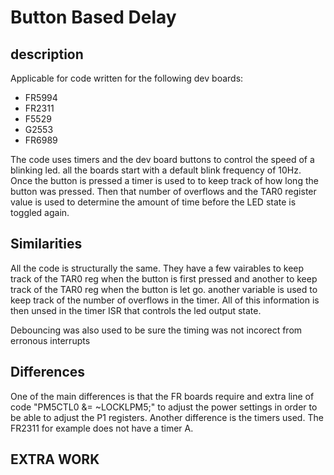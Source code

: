 # Button Based Delay
## description
Applicable for code written for the following dev boards:
* FR5994
* FR2311
* F5529
* G2553
* FR6989

The code uses timers and the dev board buttons to control the speed of a blinking led. all the boards start with a default blink frequency of 10Hz. Once the button is pressed a timer is used to to keep track of how long the button was pressed. Then that number of overflows and the TAR0 register value is used to determine the amount of time before the LED state is toggled again.

## Similarities 
All the code is structurally the same. They have a few vairables to keep track of the TAR0 reg when the button is first pressed and another to keep track of the TAR0 reg when the button is let go. another variable is used to keep track of the number of overflows in the timer. All of this information is then unsed in the timer ISR that controls the led output state.

Debouncing was also used to be sure the timing was not incorect from erronous interrupts

## Differences
One of the main differences is that the FR boards require and extra line of code "PM5CTL0 &= ~LOCKLPM5;" to adjust the power settings in order to be able to adjust the P1 registers. Another difference is the timers used. The FR2311 for example does not have a timer A.

## EXTRA WORK
